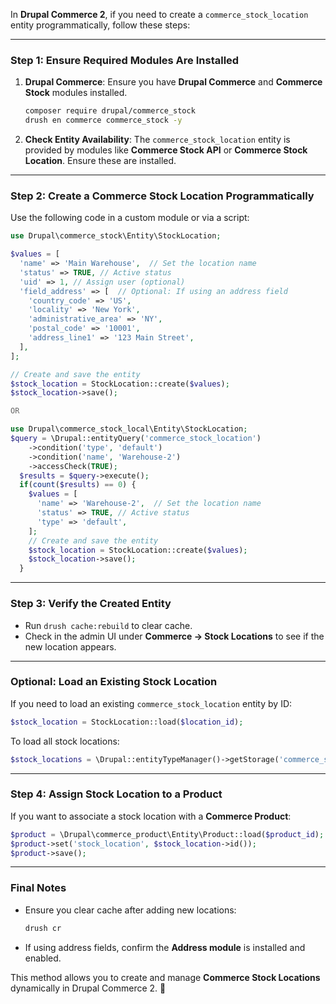 In **Drupal Commerce 2**, if you need to create a `commerce_stock_location` entity programmatically, follow these steps:

---

### **Step 1: Ensure Required Modules Are Installed**
1. **Drupal Commerce**: Ensure you have **Drupal Commerce** and **Commerce Stock** modules installed.
   ```bash
   composer require drupal/commerce_stock
   drush en commerce commerce_stock -y
   ```

2. **Check Entity Availability**: The `commerce_stock_location` entity is provided by modules like **Commerce Stock API** or **Commerce Stock Location**. Ensure these are installed.

---

### **Step 2: Create a Commerce Stock Location Programmatically**
Use the following code in a custom module or via a script:

```php
use Drupal\commerce_stock\Entity\StockLocation;

$values = [
  'name' => 'Main Warehouse',  // Set the location name
  'status' => TRUE, // Active status
  'uid' => 1, // Assign user (optional)
  'field_address' => [  // Optional: If using an address field
    'country_code' => 'US',
    'locality' => 'New York',
    'administrative_area' => 'NY',
    'postal_code' => '10001',
    'address_line1' => '123 Main Street',
  ],
];

// Create and save the entity
$stock_location = StockLocation::create($values);
$stock_location->save();

OR

use Drupal\commerce_stock_local\Entity\StockLocation;
$query = \Drupal::entityQuery('commerce_stock_location')
    ->condition('type', 'default')
    ->condition('name', 'Warehouse-2')
    ->accessCheck(TRUE);
  $results = $query->execute();
  if(count($results) == 0) {
    $values = [
      'name' => 'Warehouse-2',  // Set the location name
      'status' => TRUE, // Active status
      'type' => 'default',
    ];
    // Create and save the entity
    $stock_location = StockLocation::create($values);
    $stock_location->save();
  }

```

---

### **Step 3: Verify the Created Entity**
- Run `drush cache:rebuild` to clear cache.
- Check in the admin UI under **Commerce → Stock Locations** to see if the new location appears.

---

### **Optional: Load an Existing Stock Location**
If you need to load an existing `commerce_stock_location` entity by ID:
```php
$stock_location = StockLocation::load($location_id);
```

To load all stock locations:
```php
$stock_locations = \Drupal::entityTypeManager()->getStorage('commerce_stock_location')->loadMultiple();
```

---

### **Step 4: Assign Stock Location to a Product**
If you want to associate a stock location with a **Commerce Product**:
```php
$product = \Drupal\commerce_product\Entity\Product::load($product_id);
$product->set('stock_location', $stock_location->id());
$product->save();
```

---

### **Final Notes**
- Ensure you clear cache after adding new locations:  
  ```bash
  drush cr
  ```
- If using address fields, confirm the **Address module** is installed and enabled.

This method allows you to create and manage **Commerce Stock Locations** dynamically in Drupal Commerce 2. 🚀
